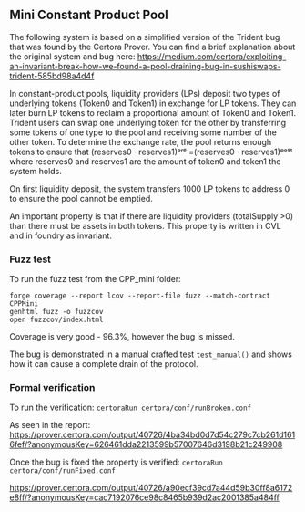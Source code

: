 ## Mini Constant Product Pool

The following system is based on a simplified version of the Trident bug that was found by the Certora Prover.
You can find a brief explanation about the original system and bug here:
https://medium.com/certora/exploiting-an-invariant-break-how-we-found-a-pool-draining-bug-in-sushiswaps-trident-585bd98a4d4f 
 

In constant-product pools, liquidity providers (LPs) deposit two types of underlying tokens (Token0 and Token1) in exchange for LP tokens. 
They can later burn LP tokens to reclaim a proportional amount of Token0 and Token1.
Trident users can swap one underlying token for the other by transferring some tokens of one type to the pool and receiving some number of the other token.
To determine the exchange rate, the pool returns enough tokens to ensure that
(reserves0 ⋅ reserves1)ᵖʳᵉ =(reserves0 ⋅ reserves1)ᵖᵒˢᵗ
where reserves0 and reserves1 are the amount of token0 and token1 the system holds. 

On first liquidity deposit, the system transfers 1000 LP tokens to address 0 to ensure the pool cannot be emptied.  

An important property is that if there are liquidity providers (totalSupply >0) than there must be assets in both tokens. 
This property is written in CVL and in foundry as invariant. 
### Fuzz test

To run the fuzz test from the CPP_mini folder:
```
forge coverage --report lcov --report-file fuzz --match-contract CPPMini
genhtml fuzz -o fuzzcov
open fuzzcov/index.html
```
Coverage is very good - 96.3%, however the bug is missed.

The bug is demonstrated in a manual crafted test `test_manual()` and shows how it can cause a complete drain of the protocol.


### Formal verification 
To run the verification:
```certoraRun certora/conf/runBroken.conf```

As seen in the report: https://prover.certora.com/output/40726/4ba34bd0d7d54c279c7cb261d1616fef/?anonymousKey=626461dda2213599b57007646d3198b21c249908


Once the bug is fixed the property is verified:
```certoraRun certora/conf/runFixed.conf```

https://prover.certora.com/output/40726/a90ecf39cd7a44d59b30ff8a6172e8ff/?anonymousKey=cac7192076ce98c8465b939d2ac2001385a484ff
